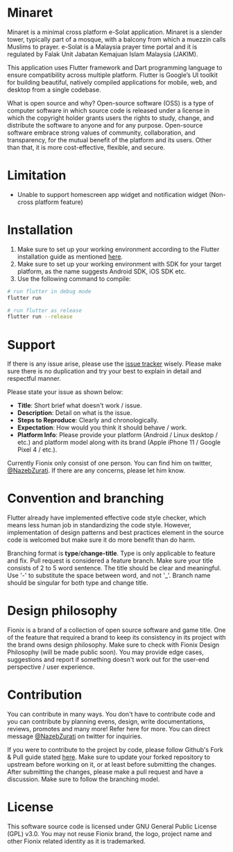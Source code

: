 # Minaret

Minaret is a minimal cross platform e-Solat application. Minaret is a slender tower, typically part of a mosque, with a balcony from which a muezzin calls Muslims to prayer. e-Solat is a Malaysia prayer time portal and it is regulated by Falak Unit Jabatan Kemajuan Islam Malaysia (JAKIM).

This application uses Flutter framework and Dart programming language to ensure compatibility across multiple platform. Flutter is Google’s UI toolkit for building beautiful, natively compiled applications for mobile, web, and desktop from a single codebase.

What is open source and why? Open-source software (OSS) is a type of computer software in which source code is released under a license in which the copyright holder grants users the rights to study, change, and distribute the software to anyone and for any purpose. Open-source software embrace strong values of community, collaboration, and transparency, for the mutual benefit of the platform and its users. Other than that, it is more cost-effective, flexible, and secure.

# Limitation

- Unable to support homescreen app widget and notification widget (Non-cross platform feature)

# Installation

1. Make sure to set up your working environment according to the Flutter installation guide as mentioned [here](https://flutter.dev/docs/get-started/install).
2. Make sure to set up your working environment with SDK for your target platform, as the name suggests Android SDK, iOS SDK etc.
3. Use the following command to compile:

```bash
# run flutter in debug mode
flutter run

# run flutter as release
flutter run --release
```

# Support

If there is any issue arise, please use the [issue tracker](https://github.com/nazebzurati/minaret/issues) wisely. Please make sure there is no duplication and try your best to explain in detail and respectful manner.

Please state your issue as shown below:
- **Title**: Short brief what doesn't work / issue.
- **Description**: Detail on what is the issue.
- **Steps to Reproduce**: Clearly and chronologically.
- **Expectation**: How would you think it should behave / work.
- **Platform Info**: Please provide your platform (Android / Linux desktop / etc.) and platform model along with its brand (Apple iPhone 11 / Google Pixel 4 / etc.).

Currently Fionix only consist of one person. You can find him on twitter, [@NazebZurati](https://twitter.com/NazebZurati). If there are any concerns, please let him know.

# Convention and branching

Flutter already have implemented effective code style checker, which means less human job in standardizing the code style. However, implementation of design patterns and best practices element in the source code is welcomed but make sure it do more benefit than do harm.

Branching format is **type**/**change-title**. Type is only applicable to feature and fix. Pull request is considered a feature branch. Make sure your title consists of 2 to 5 word sentence. The title should be clear and meaningful. Use '-' to substitute the space between word, and not '\_'. Branch name should be singular for both type and change title.

# Design philosophy

Fionix is a brand of a collection of open source software and game title. One of the feature that required a brand to keep its consistency in its project with the brand owns design philosophy. Make sure to check with Fionix Design Philosophy (will be made public soon). You may provide edge cases, suggestions and report if something doesn't work out for the user-end perspective / user experience.

# Contribution

You can contribute in many ways. You don't have to contribute code and you can contribute by planning evens, design, write documentations, reviews, promotes and many more! Refer here for more. You can direct message [@NazebZurati](https://twitter.com/NazebZurati) on twitter for inquiries.

If you were to contribute to the project by code, please follow Github's Fork & Pull guide stated [here](https://reflectoring.io/github-fork-and-pull/). Make sure to update your forked repository to upstream before working on it, or at least before submitting the changes. After submitting the changes, please make a pull request and have a discussion. Make sure to follow the branching model.

# License

This software source code is licensed under GNU General Public License (GPL) v3.0. You may not reuse Fionix brand, the logo, project name and other Fionix related identity as it is trademarked.
